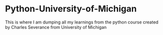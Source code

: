 # Python-University-of-Michigan
This is where I am dumping all my learnings from the python course created by Charles Severance from University of Michigan
